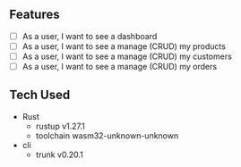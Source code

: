 ## Features

- [ ] As a user, I want to see a dashboard
- [ ] As a user, I want to see a manage (CRUD) my products
- [ ] As a user, I want to see a manage (CRUD) my customers
- [ ] As a user, I want to see a manage (CRUD) my orders

## Tech Used

- Rust
    - rustup v1.27.1
    - toolchain wasm32-unknown-unknown
- cli
    - trunk v0.20.1
